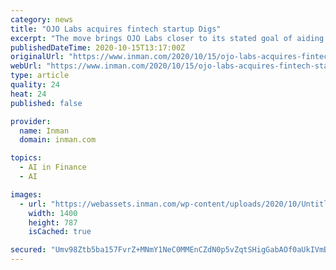 ```yaml
---
category: news
title: "OJO Labs acquires fintech startup Digs"
excerpt: "The move brings OJO Labs closer to its stated goal of aiding consumers throughout the entire homeownership journey"
publishedDateTime: 2020-10-15T13:17:00Z
originalUrl: "https://www.inman.com/2020/10/15/ojo-labs-acquires-fintech-startup-digs/"
webUrl: "https://www.inman.com/2020/10/15/ojo-labs-acquires-fintech-startup-digs/"
type: article
quality: 24
heat: 24
published: false

provider:
  name: Inman
  domain: inman.com

topics:
  - AI in Finance
  - AI

images:
  - url: "https://webassets.inman.com/wp-content/uploads/2020/10/Untitled-design-2020-10-14T113852.799-1400x787.jpg"
    width: 1400
    height: 787
    isCached: true

secured: "Umv98Ztb5ba157FvrZ+MNmY1NeC0MMEnCZdN0p5vZqtSHigGabAOf0aUkIVmBA1VnOt61wvtCKgUBCstRn5jZgzZXJRtUPp6anUliz6kIIx12P+wV6H1BDA0lZcyDegOGktvh9bhWzoE9jGyUEO9CbTbC0pweMfwsa+Fcsl/95eL1Q5Yu0fTmrS0E1hhyS0oJ8d3uG4idUhi9MhxoLt/iqotOYsdvHtvx9iY90BK7ErvI+2oRCsXHkACMbGhOl2iy3yVWE6qkIzfu97Y0lTLy59YyriQVQwGjZANIWBqHg9871SyxkFWCReOu5pv+gsP9ldNQ04s12XpAaWtpk+kYBYq4qC59AStpGKSYNpVGEU=;NeUWjqMAv47VXhKBoM9Jew=="
---
```



